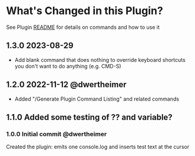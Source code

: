 # What's Changed in this Plugin?

See Plugin [README](https://github.com/NotePlan/plugins/blob/main/np.plugin-test/README.md) for details on commands and how to use it


## 1.3.0 2023-08-29

- Add blank command that does nothing to override keyboard shortcuts you don't want to do anything (e.g. CMD-S)

## 1.2.0 2022-11-12 @dwertheimer

- Added "/Generate Plugin Command Listing" and related commands

## 1.1.0 Added some testing of ?? and variable?

### 1.0.0 Initial commit @dwertheimer

Created the plugin: emits one console.log and inserts test text at the cursor
